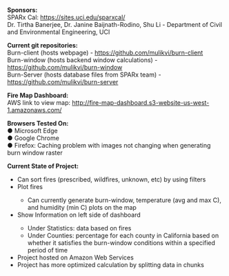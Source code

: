 <b>Sponsors:</b><br>
SPARx Cal: https://sites.uci.edu/sparxcal/<br>
Dr. Tirtha Banerjee, Dr. Janine Baijnath-Rodino, Shu Li - Department of Civil and Environmental Engineering, UCI
 
<b>Current git repositories:</b><br>
Burn-client (hosts webpage) - https://github.com/mulikvi/burn-client<br>
Burn-window (hosts backend window calculations) - https://github.com/mulikvi/burn-window<br>
Burn-Server (hosts database files from SPARx team) - https://github.com/mulikvi/burn-server<br>


<b>Fire Map Dashboard:</b><br>
AWS link to view map: http://fire-map-dashboard.s3-website-us-west-1.amazonaws.com/

<b>Browsers Tested On:</b><br>
● 	Microsoft Edge<br>
● 	Google Chrome<br>
● 	Firefox: Caching problem with images not changing when generating burn window raster

<b>Current State of Project:</b><br>
<ul>
 <li>Can sort fires (prescribed, wildfires, unknown, etc) by using filters</li>
<li>Plot fires</li>
<ul><li>Can currently generate burn-window, temperature (avg and max C), and humidity (min C) plots on the map</li></ul>
 <li>Show Information on left side of dashboard</li>
     <ul><li>Under Statistics: data based on fires</li>
<li>Under Counties: percentage for each county in California based on whether it satisfies the burn-window conditions within a specified period of time</li></ul>
<li>Project hosted on Amazon Web Services</li>
<li>Project has more optimized calculation by splitting data in chunks</li>
</ul>
